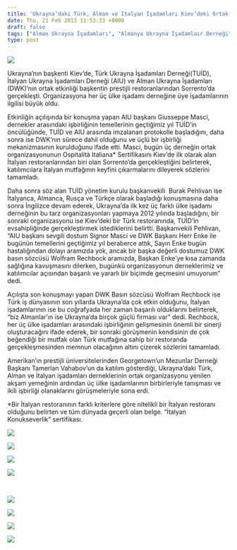 ```yaml
---
title: 'Ukrayna’daki Türk, Alman ve İtalyan İşadamları Kiev’deki Ortak Etkinlik ile Biraya Geldiler'
date: Thu, 21 Feb 2013 11:53:33 +0000
draft: false
tags: ["Alman Ukrayna İşadamları", "Almanya Ukrayna İşadamlaır Derneği", "aui", "DWK", "DWK Basın sözcüsü", "Georgetown’un Mezunlar Derneği Başkanı", "Giuseppe Masci", "Hilmar Enke", "İtalyan Ukrayna İşadamları Derneği", "Kiev'de İtalyan restoranları", "Kiev'deki İtalyanlar", "Ospitalità Italiana", "Sorento Kiev", "Tamerlan Vahabov", "TUİD (Türk Ukrayna İşadamları Derneği)", "Wolfram Rechbock"]
type: post
---
```


![](https://lh4.googleusercontent.com/-rkBGA7qJFCI/USYJmq-UfjI/AAAAAAAAEKM/f8sN9aTier8/s793/photo.jpg)

Ukrayna’nın başkenti Kiev’de, Türk Ukrayna İşadamları Derneği(TUİD), İtalyan Ukrayna İşadamları Derneği (AIU) ve Alman Ukrayna İşadamları (DWK)’nın ortak etkinliği başkentin prestijli restoranlarından Sorrento’da gerçekleşti. Organizasyona her üç ülke işadamı derneğine üye işadamlarının ilgilisi büyük oldu.

Etkinliğin açılışında bir konuşma yapan AIU başkanı Giusseppe Masci, dernekler arasındaki işbirliğinin temellerinin geçtiğimiz yıl TUİD’in öncülüğünde, TUİD ve AIU arasında imzalanan protokolle başladığını, daha sonra ise DWK’nın sürece dahil olduğunu ve üçlü bir işbirliği mekanizmasının kurulduğunu ifade etti. Masci, bugün üç derneğin ortak organizasyonunun Ospitalità Italiana\* Sertifikasını Kiev’de ilk olarak alan İtalyan restoranlarından biri olan Sorrento’da gerçekleştiğini belirterek, katılımcılara İtalyan mutfağının keyfini çıkarmalarını dileyerek sözlerini tamamladı.

Daha sonra söz alan TUİD yönetim kurulu başkanvekili  Burak Pehlivan ise İtalyanca, Almanca, Rusça ve Türkçe olarak başladığı konuşmasına daha sonra İngilizce devam ederek, Ukrayna’da ilk kez üç farklı ülke işadamı derneğinin bu tarz organizasyonları yapmaya 2012 yılında başladığını, bir sonraki organizasyonu ise Kiev’deki bir Türk restoranında, TUİD’in evsahipliğinde gerçekleştirmek istediklerini belirtti. Başkanvekili Pehlivan, “AIU başkanı sevgili dostum Signor Masci ve DWK Başkanı Herr Enke ile bugünün temellerini geçtiğimiz yıl beraberce attık, Sayın Enke bugün hastalığından dolayı aramızda yok, ancak bir başka değerli dostumuz DWK basın sözcüsü Wolfram Rechbock aramızda, Başkan Enke’ye kısa zamanda sağlığına kavuşmasını dilerken, bugünkü organizasyonun derneklerimiz ve katılımcılar açısından başarılı ve yararlı bir biçimde geçmesini umuyorum” dedi.

Açılışta son konuşmayı yapan DWK Basın sözcüsü Wolfram Rechbock ise Türk iş dünyasının son yıllarda Ukrayna’da çok etkin olduğunu, İtalyan işadamlarının ise bu coğrafyada her zaman başarılı olduklarını belirterek, “biz Almanlar’ın ise Ukrayna’da birçok güçlü firması var” dedi. Rechbock, her üç ülke işadamları arasındaki işbirliğinin gelişmesinin önemli bir sinerji oluşturacağını ifade ederek, bir sonraki görüşmenin kendisinin de çok beğendiği bir mutfak olan Türk mutfağına sahip bir restoranda gerçekleşmesinden memnun olacağının altını çizerek sözlerini tamamladı.

Amerikan’ın prestijli üniversitelerinden Georgetown’un Mezunlar Derneği Başkanı Tamerlan Vahabov’un da katılım gösterdiği, Ukrayna’daki Türk, Alman ve İtalyan işadamları derneklerinin ortak organizasyonu yenilen akşam yemeğinin ardından üç ülke işadamlarının birbirleriyle tanışması ve ikili işbirliği olanaklarını görüşmeleriyle sona erdi.

\*Bir İtalyan restoranının farklı kriterlere göre nitelikli bir İtalyan restoranı olduğunu belirten ve tüm dünyada geçerli olan belge. “İtalyan Konukseverlik” sertifikası.

![](https://lh6.googleusercontent.com/-dGHp16E9ZM4/USYKA4k18bI/AAAAAAAAEKQ/rOKS1jps604/s793/photo.jpg)

![](https://lh4.googleusercontent.com/-7nfz34RrZjc/USUVYK3Th9I/AAAAAAAAEJc/wPZWxixpwPw/s793/IMG_7814.JPG)

![](https://lh5.googleusercontent.com/-Ky8auPDBf_0/USZNqrteAgI/AAAAAAAAEKg/Uq17YJur_HU/s648/DSCN1484.JPG)

![](https://lh5.googleusercontent.com/-IacptwfuaNI/USZNrZ5LaLI/AAAAAAAAEKs/U3V6qFqEn14/s648/DSCN1486.JPG)

 

![](https://lh6.googleusercontent.com/-YqriX4Kze94/USZRECIBNJI/AAAAAAAAEMY/VBpoAlWF94A/s729/IMG_7892.JPG)

![](https://lh4.googleusercontent.com/-kYeFz_mqU2Y/USZRD2pEpBI/AAAAAAAAEMQ/ysSIGxW4ls0/s729/IMG_7885.JPG)

![](https://lh4.googleusercontent.com/-OCcIFcXpfq0/USZRF9Qo2VI/AAAAAAAAEMs/rNtTh9bbFKA/s729/IMG_7920.JPG)

![](https://lh4.googleusercontent.com/-6HI0JLweU-c/USZRD-oIGRI/AAAAAAAAEMU/zw2Ii8FciFY/s729/IMG_7903.JPG)

